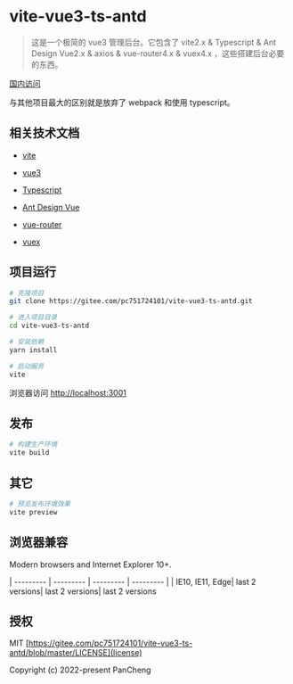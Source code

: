 # vite-vue3-ts-antd

> 这是一个极简的 vue3 管理后台。它包含了 vite2.x & Typescript & Ant Design Vue2.x & axios & vue-router4.x & vuex4.x ，这些搭建后台必要的东西。


[国内访问](https://pc751724101/vite-vue3-ts-antd)

与其他项目最大的区别就是放弃了 webpack 和使用 typescript。

## 相关技术文档

- [vite](https://vitejs.cn/)

- [vue3](https://v3.cn.vuejs.org/)

- [Typescript](https://www.tslang.cn/)

- [Ant Design Vue](https://2x.antdv.com/docs/vue/introduce)

- [vue-router](https://router.vuejs.org/)

- [vuex](https://vuex.vuejs.org/)


## 项目运行

```bash
# 克隆项目
git clone https://gitee.com/pc751724101/vite-vue3-ts-antd.git

# 进入项目目录
cd vite-vue3-ts-antd

# 安装依赖
yarn install

# 启动服务
vite
```

浏览器访问 [http://localhost:3001](http://localhost:3001)

## 发布

```bash
# 构建生产环境
vite build

```

## 其它

```bash
# 预览发布环境效果
vite preview
```

## 浏览器兼容

Modern browsers and Internet Explorer 10+.

| --------- | --------- | --------- | --------- |
| IE10, IE11, Edge| last 2 versions| last 2 versions| last 2 versions


## 授权

MIT [https://gitee.com/pc751724101/vite-vue3-ts-antd/blob/master/LICENSE](license)

Copyright (c) 2022-present PanCheng

